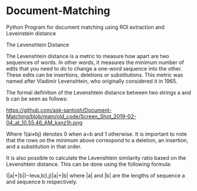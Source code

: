 # Document-Matching
Python Program for document matching using ROI extraction and Leveinstein distance 

The Levenshtein Distance

The Levenshtein distance is a metric to measure how apart are two sequences of words. In other words, it measures the minimum number of edits that you need to do to change a one-word sequence into the other. These edits can be insertions, deletions or substitutions. This metric was named after Vladimir Levenshtein, who originally considered it in 1965.

The formal definition of the Levenshtein distance between two strings a and b can be seen as follows:

https://github.com/ask-santosh/Document-Matching/blob/main/old_code/Screen_Shot_2019-02-04_at_10.55.46_AM_kxnz1h.png


Where 1(ai≠bj) denotes 0 when a=b and 1 otherwise. It is important to note that the rows on the minimum above correspond to a deletion, an insertion, and a substitution in that order.

It is also possible to calculate the Levenshtein similarity ratio based on the Levenshtein distance. This can be done using the following formula:

(|a|+|b|)−leva,b(i,j)|a|+|b|
where |a| and |b| are the lengths of sequence a and sequence b respectively.
